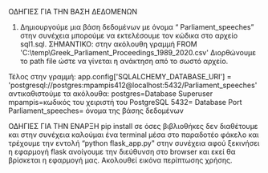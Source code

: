 ΟΔΗΓΙΕΣ ΓΙΑ ΤΗΝ ΒΑΣΗ ΔΕΔΟΜΕΝΩΝ
1. Δημιουργούμε μια βάση δεδομένων με όνομα “ Parliament_speeches” στην συνέχεια μπορούμε να εκτελέσουμε τον κώδικα στο αρχείο sql1.sql. ΣΗΜΑΝΤΙΚΟ: στην ακόλουθη γραμμή 
FROM 'C:\temp\Greek_Parliament_Proceedings_1989_2020.csv' 
Διορθώνουμε το path file ώστε να γίνεται η ανάκτηση από το σωστό αρχείο.

Τέλος στην γραμμή:
app.config['SQLALCHEMY_DATABASE_URI'] = 'postgresql://postgres:mpampis412@localhost:5432/Parliament_speeches'
αντικαθιστούμε τα ακόλουθα:
postgres=Database Superuser
mpampis=κωδικός του χειριστή του PostgreSQL
5432= Database Port
Parliament_speeches= όνομα της βάσης δεδομένων

ΟΔΗΓΙΕΣ ΓΙΑ ΤΗΝ ΕΝΑΡΞΗ
pip install σε όσες  βιβλιοθήκες δεν διαθέτουμε και στην συνέχεια καλούμαι ένα terminal μέσα στο παραδοτέο φάκελο και τρέχουμε την εντολή “python flask_app.py" στην συνέχεια αφού ξεκινήσει  η εφαρμογή flask ανοίγουμε την διεύθυνση στο browser και εκεί θα βρίσκεται η εφαρμογή μας. Ακολουθεί εικόνα περίπτωσης χρήσης.
